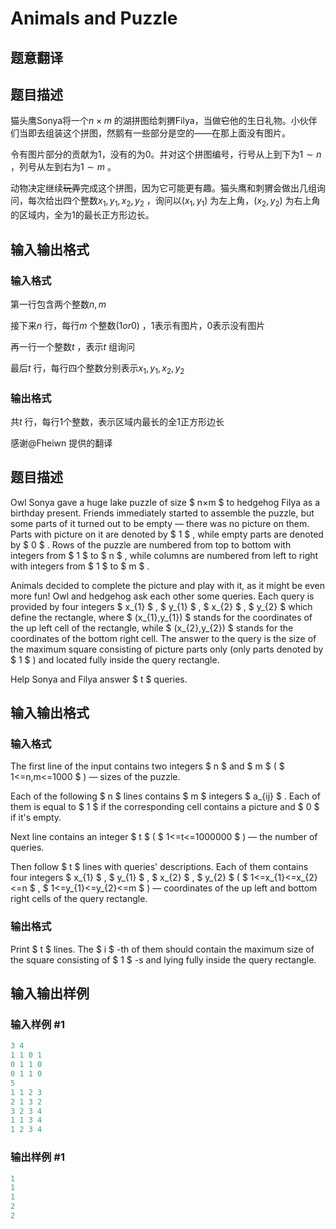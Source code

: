 # Animals and Puzzle

## 题意翻译

## 题目描述

猫头鹰Sonya将一个$n\times m$ 的湖拼图给刺猬Filya，当做~~它~~他的生日礼物。小伙伴们当即去组装这个拼图，然鹅有一些部分是空的——在那上面没有图片。

令有图片部分的贡献为1，没有的为0。并对这个拼图编号，行号从上到下为$1\sim n$ ，列号从左到右为$1\sim m$ 。

动物决定继续~~玩弄~~完成这个拼图，因为它可能更有趣。猫头鹰和刺猬会做出几组询问，每次给出四个整数$x_1,y_1,x_2,y_2$ ，询问以$(x_1,y_1)$ 为左上角，$(x_2,y_2)$ 为右上角的区域内，全为1的最长正方形边长。

## 输入输出格式

### 输入格式

第一行包含两个整数$n,m$

接下来$n$ 行，每行$m$ 个整数$(1or0)$ ，1表示有图片，0表示没有图片

再一行一个整数$t$ ，表示$t$ 组询问

最后$t$ 行，每行四个整数分别表示$x_1,y_1,x_2,y_2$

### 输出格式

共$t$ 行，每行1个整数，表示区域内最长的全1正方形边长

感谢@Fheiwn 提供的翻译

## 题目描述

Owl Sonya gave a huge lake puzzle of size $ n×m $ to hedgehog Filya as a birthday present. Friends immediately started to assemble the puzzle, but some parts of it turned out to be empty — there was no picture on them. Parts with picture on it are denoted by $ 1 $ , while empty parts are denoted by $ 0 $ . Rows of the puzzle are numbered from top to bottom with integers from $ 1 $ to $ n $ , while columns are numbered from left to right with integers from $ 1 $ to $ m $ .

Animals decided to complete the picture and play with it, as it might be even more fun! Owl and hedgehog ask each other some queries. Each query is provided by four integers $ x_{1} $ , $ y_{1} $ , $ x_{2} $ , $ y_{2} $ which define the rectangle, where $ (x_{1},y_{1}) $ stands for the coordinates of the up left cell of the rectangle, while $ (x_{2},y_{2}) $ stands for the coordinates of the bottom right cell. The answer to the query is the size of the maximum square consisting of picture parts only (only parts denoted by $ 1 $ ) and located fully inside the query rectangle.

Help Sonya and Filya answer $ t $ queries.

## 输入输出格式

### 输入格式

The first line of the input contains two integers $ n $ and $ m $ ( $ 1<=n,m<=1000 $ ) — sizes of the puzzle.

Each of the following $ n $ lines contains $ m $ integers $ a_{ij} $ . Each of them is equal to $ 1 $ if the corresponding cell contains a picture and $ 0 $ if it's empty.

Next line contains an integer $ t $ ( $ 1<=t<=1000000 $ ) — the number of queries.

Then follow $ t $ lines with queries' descriptions. Each of them contains four integers $ x_{1} $ , $ y_{1} $ , $ x_{2} $ , $ y_{2} $ ( $ 1<=x_{1}<=x_{2}<=n $ , $ 1<=y_{1}<=y_{2}<=m $ ) — coordinates of the up left and bottom right cells of the query rectangle.

### 输出格式

Print $ t $ lines. The $ i $ -th of them should contain the maximum size of the square consisting of $ 1 $ -s and lying fully inside the query rectangle.

## 输入输出样例

### 输入样例 #1

```cpp
3 4
1 1 0 1
0 1 1 0
0 1 1 0
5
1 1 2 3
2 1 3 2
3 2 3 4
1 1 3 4
1 2 3 4

```
### 输出样例 #1

```cpp
1
1
1
2
2

```

